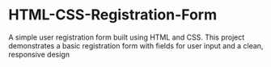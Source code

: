 # HTML-CSS-Registration-Form
A simple user registration form built using HTML and CSS. This project demonstrates a basic registration form with fields for user input and a clean, responsive design
